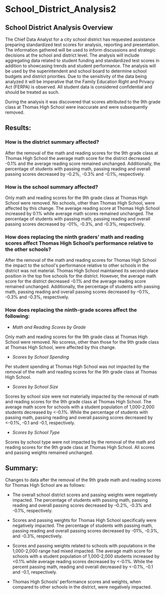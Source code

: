 # School_District_Analysis2

## School District Analysis Overview

The Chief Data Analyst for a city school district has requested assistance preparing standardized test scores for analysis, reporting and presentation. The information gathered will be used to inform discussions and strategic decisions at the school and district level. The analysis will include aggregating data related to student funding and standardized test scores in addition to showcasing trends and student performance. The analysis will be used by the superintendent and school board to determine school budgets and district priorities. Due to the sensitivity of the data being analyzed it will be imperative that the Family Education Right and Privacy Act (FERPA) is observed. All student data is considered confidential and should be treated as such.

During the analysis it was discovered that scores attributed to the 9th grade class at Thomas High School were inaccurate and were subsequently removed.

## Results: 

### How is the district summary affected?
After the removal of the math and reading scores for the 9th grade class at Thomas High School the average math score for the district decreased -0.1% and the average reading score remained unchanged. Additionally, the percentage of students with passing math, passing reading and overall passing scores decreased by –0.2%, -0.3% and -0.1%, respectively. 

### How is the school summary affected?
Only math and reading scores for the 9th grade class at Thomas High School were removed. No schools, other than Thomas High School, were affected by this change. The average reading score at Thomas High School increased by 0.1% while average math scores remained unchanged. The percentage of students with passing math, passing reading and overall passing scores decreased by -01%, -0.3%, and -0.3%, respectively.

### How does replacing the ninth graders’ math and reading scores affect Thomas High School’s performance relative to the other schools?
After the removal of the math and reading scores for Thomas High School the impact to the school's performance relative to other schools in the district was not material. Thomas High School maintained its second-place position in the top five schools for the district. However, the average math score for the district decreased -0.1% and the average reading score remained unchanged. Additionally, the percentage of students with passing math, passing reading and overall passing scores decreased by –0.1%, -0.3% and -0.3%, respectively. 

### How does replacing the ninth-grade scores affect the following:
  * *Math and Reading Scores by Grade*
  
Only math and reading scores for the 9th grade class at Thomas High School were removed. No scoress, other than those for the 9th grade class at Thomas High School, were affected by this change. 

  * *Scores by School Spending*
  
Per student spending at Thomas High School was not impacted by the removal of the math and reading scores for the 9th grade class at Thomas High School. 

  * *Scores by School Size*
  
Scores by school size were not materially impacted by the removal of math and reading scores for the 9th grade class at Thomas High School. The average math score for schools with a student population of 1,000-2,000 students decreased by <-0.1%. While the percentage of students with passing math, passing reading and overall passing scores decreased by <-0.1%, -0.1 and -0.1, respectively.

  * *Scores by School Type*
  
Scores by school type were not impacted by the removal of the math and reading scores for the 9th grade class at Thomas High School. All scores and passing weights remained unchanged.


## Summary: 

Changes to data after the removal of the 9th grade math and reading scores for Thomas High School are as follows:

  * The overall school district scores and passing weights were negatively impacted. The percentage of students with passing math, passing reading and overall passing scores decreased by –0.2%, -0.3% and -0.1%, respectively. 
  
  * Scores and passing weights for Thomas High School specifically were negatively impacted. The percentage of students with passing math, passing reading and overall passing scores decreased by -01%, -0.3%, and -0.3%, respectively.
  
  * Scores and passing weights related to schools with populations in the 1,000-2,000 range had mixed impacted. The average math score for schools with a student population of 1,000-2,000 students increased by <0.1% while average reading scores decreased by <-0.1%.  While the percent passing math, reading and overall decreased by <-0.1%, -0.1 and -0.1, respectively.
  
  * Thomas High Schools' performance scores and weights, when compared to other schools in the district, were negatively impacted.
